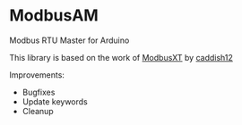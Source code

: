 # ModbusAM

Modbus RTU Master for Arduino

This library is based on the work of [ModbusXT](https://github.com/caddish12/ModbusXT) by [caddish12](https://github.com/caddish12)
 
Improvements:
- Bugfixes
- Update keywords
- Cleanup
